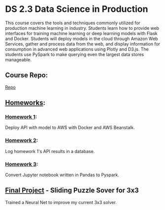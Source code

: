 # DS 2.3 Data Science in Production
This course covers the tools and techniques commonly utilized for production machine learning in industry. Students learn how to provide web interfaces for training machine learning or deep learning models with Flask and Docker. Students will deploy models in the cloud through Amazon Web Services, gather and process data from the web, and display information for consumption in advanced web applications using Plotly and D3.js. The students use PySpark to make querying even the largest data stores manageable.

## Course Repo:
[Repo](https://github.com/Make-School-Courses/DS-2.3-Data-Science-in-Production)

## [Homeworks](homeworks):

### [Homework 1](homeworks/hw1-deploy-model-flask-docker-aws):
Deploy API with model to AWS with Docker and AWS Beanstalk.


### [Homework 2](homeworks/hw2-setting-up-firebase):
Log homework 1's API results in a database.


### [Homework 3](homeworks/hw3-pyspark-intro):
Convert Jupyter notebook written in Pandas to Pyspark.

## [Final Project](sliding-puzzle-3x3-model) - Sliding Puzzle Sover for 3x3
Trained a Neural Net to improve my current 3x3 solver.